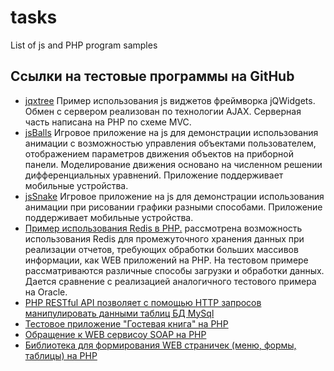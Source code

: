 # tasks
List of js and PHP program samples

## Ссылки на тестовые программы на GitHub

 * [jqxtree](https://github.com/sergechurkin/jqxtree)
Пример использования js виджетов фреймворка jQWidgets. Обмен с сервером реализован по технологии AJAX. Серверная часть написана на PHP по схеме MVC.
 * [jsBalls](https://github.com/sergechurkin/jsBalls)
Игровое приложение на js для демонстрации использования анимации с возможностью управления объектами пользователем, отображением параметров движения объектов на приборной панели. Моделирование движения основано на численном решении дифференциальных уравнений. Приложение поддерживает мобильные устройства. 
 * [jsSnake](https://github.com/sergechurkin/jsSnake)
Игровое приложение на js для демонстрации использования анимации при рисовании графики разными способами. Приложение поддерживает мобильные устройства.
 * [Пример использования Redis в PHP.](https://github.com/sergechurkin/redisaggregate)
рассмотрена возможность использования Redis для промежуточного хранения данных при реализации отчетов, требующих обработки больших массивов информации, как WEB приложений на PHP. На тестовом примере рассматриваются различные способы загрузки и обработки данных. Дается сравнение с реализацией аналогичного тестового примера на Oracle.   
 * [PHP RESTful API позволяет с помощью HTTP запросов манипулировать данными таблиц БД MySql](https://github.com/sergechurkin/restapi)
 * [Тестовое приложение "Гостевая книга" на PHP](https://github.com/sergechurkin/guestbook)
 * [Обращение к WEB сервисоу SOAP на PHP](https://github.com/sergechurkin/ratecb)
 * [Библиотека для формирования WEB страничек (меню, формы, таблицы) на PHP](https://github.com/sergechurkin/cform)

